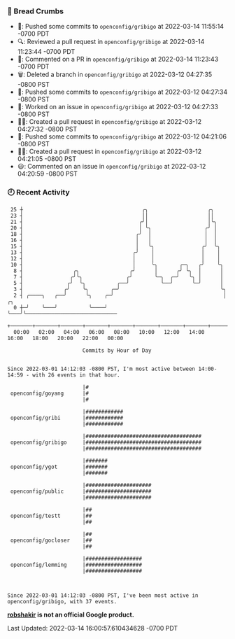 ### 🍞 Bread Crumbs

 * 🚢: Pushed some commits to `openconfig/gribigo` at 2022-03-14 11:55:14 -0700 PDT
 * 🔍: Reviewed a pull request in  `openconfig/gribigo` at 2022-03-14 11:23:44 -0700 PDT
 * 💬: Commented on a PR in  `openconfig/gribigo` at 2022-03-14 11:23:43 -0700 PDT
 * 🗑: Deleted a branch in `openconfig/gribigo` at 2022-03-12 04:27:35 -0800 PST
 * 🚢: Pushed some commits to `openconfig/gribigo` at 2022-03-12 04:27:34 -0800 PST
 * 👀: Worked on an issue in `openconfig/gribigo` at 2022-03-12 04:27:33 -0800 PST
 * ✍🏼: Created a pull request in `openconfig/gribigo` at 2022-03-12 04:27:32 -0800 PST
 * 🚢: Pushed some commits to `openconfig/gribigo` at 2022-03-12 04:21:06 -0800 PST
 * ✍🏼: Created a pull request in `openconfig/gribigo` at 2022-03-12 04:21:05 -0800 PST
 * 😃: Commented on an issue in `openconfig/gribigo` at 2022-03-12 04:20:59 -0800 PST

### 🕘 Recent Activity
```
 25 ┼                                      ╭╮                   ╭╮
 23 ┤                                      ││                   ││
 21 ┤                                     ╭╯│                   │╰╮
 20 ┤                                     │ ╰╮                 ╭╯ │
 18 ┤                                    ╭╯  │                 │  │
 16 ┤                                    │   │                 │  │
 15 ┤                                    │   ╰╮               ╭╯  ╰╮
 13 ┤                                   ╭╯    │               │    │
 12 ┤                                   │     │               │    │
 10 ┤                                   │     ╰╮       ╭─╮   ╭╯    ╰╮
  8 ┤                ╭╮                ╭╯      │      ╭╯ ╰╮  │      │
  7 ┤               ╭╯╰╮              ╭╯       ╰─╮  ╭─╯   ╰╮ │      │
  5 ┤              ╭╯  ╰╮          ╭──╯          ╰──╯      ╰─╯      │
  3 ┤             ╭╯    ╰╮       ╭─╯                                ╰╮
  2 ┤ ╭────╮   ╭──╯      ╰╮    ╭─╯                                   │   ╭╮
  0 ┼─╯    ╰───╯          ╰────╯                                     ╰───╯╰─────────────────────────────
    +───────+───────+───────+───────+───────+───────+───────+───────+───────+───────+───────+───────+────
  00:00   02:00   04:00   06:00   08:00   10:00   12:00   14:00   16:00   18:00   20:00   22:00   00:00   

						Commits by Hour of Day


Since 2022-03-01 14:12:03 -0800 PST, I'm most active between 14:00-14:59 - with 26 events in that hour.

```



```
                        |#
 openconfig/goyang      |#
                        |#

                        |############
 openconfig/gribi       |############
                        |############

                        |#####################################
 openconfig/gribigo     |#####################################
                        |#####################################

                        |#######
 openconfig/ygot        |#######
                        |#######

                        |#####################
 openconfig/public      |#####################
                        |#####################

                        |##
 openconfig/testt       |##
                        |##

                        |##
 openconfig/gocloser    |##
                        |##

                        |##################
 openconfig/lemming     |##################
                        |##################



Since 2022-03-01 14:12:03 -0800 PST, I've been most active in openconfig/gribigo, with 37 events.

```
**[robshakir](mailto:robjs@google.com) is not an official Google product.**  


Last Updated: 2022-03-14 16:00:57.610434628 -0700 PDT
